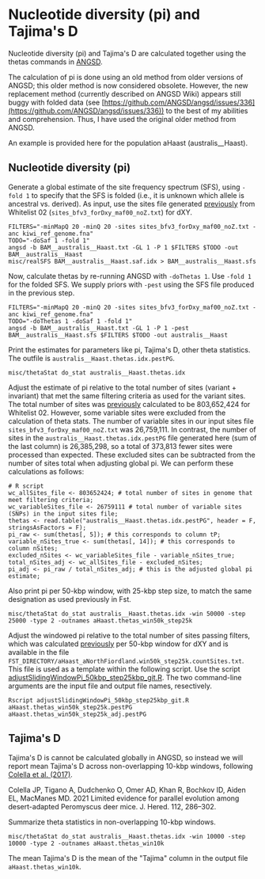 # Nucleotide diversity (pi) and Tajima's D

Nucleotide diversity (pi) and Tajima's D are calculated together using the thetas commands in [ANGSD](http://www.popgen.dk/angsd/index.php/ANGSD).

The calculation of pi is done using an old method from older versions of ANGSD; this older method is now considered obsolete. However, the new replacement method (currently described on ANGSD Wiki) appears still buggy with folded data (see [https://github.com/ANGSD/angsd/issues/336](https://github.com/ANGSD/angsd/issues/336)) to the best of my abilities and comprehension. Thus, I have used the original older method from ANGSD.

An example is provided here for the population aHaast (australis__Haast).

## Nucleotide diversity (pi)

Generate a global estimate of the site frequency spectrum (SFS), using ```-fold 1``` to specify that the SFS is folded (i.e., it is unknown which allele is ancestral vs. derived). As input, use the sites file generated [previously]() from Whitelist 02 (```sites_bfv3_forDxy_maf00_noZ.txt```) for dXY.

```
FILTERS="-minMapQ 20 -minQ 20 -sites sites_bfv3_forDxy_maf00_noZ.txt -anc kiwi_ref_genome.fna"
TODO="-doSaf 1 -fold 1"
angsd -b BAM__australis__Haast.txt -GL 1 -P 1 $FILTERS $TODO -out BAM__australis__Haast
misc/realSFS BAM__australis__Haast.saf.idx > BAM__australis__Haast.sfs
```

Now, calculate thetas by re-running ANGSD with ```-doThetas 1```. Use ```-fold 1``` for the folded SFS. We supply priors with ```-pest``` using the SFS file produced in the previous step.

```
FILTERS="-minMapQ 20 -minQ 20 -sites sites_bfv3_forDxy_maf00_noZ.txt -anc kiwi_ref_genome.fna"
TODO="-doThetas 1 -doSaf 1 -fold 1"
angsd -b BAM__australis__Haast.txt -GL 1 -P 1 -pest BAM__australis__Haast.sfs $FILTERS $TODO -out australis__Haast
```

Print the estimates for parameters like pi, Tajima's D, other theta statistics. The outfile is ```australis__Haast.thetas.idx.pestPG```.

```
misc/thetaStat do_stat australis__Haast.thetas.idx
```

Adjust the estimate of pi relative to the total number of sites (variant + invariant) that met the same filtering criteria as used for the variant sites. The total number of sites was [previously](https://github.com/jordanbemmels/kiwi-holocene/blob/main/03_Create_SNP_whitelists.md) calculated to be 803,652,424 for Whitelist 02. However, some variable sites were excluded from the calculation of theta stats. The number of variable sites in our input sites file ```sites_bfv3_forDxy_maf00_noZ.txt``` was 26,759,111. In contrast, the number of sites in the ```australis__Haast.thetas.idx.pestPG``` file generated here (sum of the last column) is 26,385,298, so a total of 373,813 fewer sites were processed than expected. These excluded sites can be subtracted from the number of sites total when adjusting global pi. We can perform these calculations as follows:

```
# R script
wc_allSites_file <- 803652424; # total number of sites in genome that meet filtering criteria;
wc_variableSites_file <- 26759111 # total number of variable sites (SNPs) in the input sites file;
thetas <- read.table("australis__Haast.thetas.idx.pestPG", header = F, stringsAsFactors = F);
pi_raw <- sum(thetas[, 5]); # this corresponds to column tP;
variable_nSites_true <- sum(thetas[, 14]); # this corresponds to column nSites;
excluded_nSites <- wc_variableSites_file - variable_nSites_true;
total_nSites_adj <- wc_allSites_file - excluded_nSites;
pi_adj <- pi_raw / total_nSites_adj; # this is the adjusted global pi estimate;
```

Also print pi per 50-kbp window, with 25-kbp step size, to match the same designation as used previously in Fst.

```
misc/thetaStat do_stat australis__Haast.thetas.idx -win 50000 -step 25000 -type 2 -outnames aHaast.thetas_win50k_step25k
```

Adjust the windowed pi relative to the total number of sites passing filters, which was calculated [previously](https://github.com/jordanbemmels/kiwi-holocene/blob/main/07_dXY.md) per 50-kbp window for dXY and is available in the file ```FST_DIRECTORY/aHaast_aNorthFiordland.win50k_step25k.countSites.txt```. This file is used as a template within the following script. Use the script [adjustSlidingWindowPi_50kbp_step25kbp_git.R](https://github.com/jordanbemmels/kiwi-holocene/blob/main/adjustSlidingWindowPi_50kbp_step25kbp_git.R). The two command-line arguments are the input file and output file names, resectively.

```
Rscript adjustSlidingWindowPi_50kbp_step25kbp_git.R aHaast.thetas_win50k_step25k.pestPG aHaast.thetas_win50k_step25k_adj.pestPG
```

## Tajima's D

Tajima's D is cannot be calculated globally in ANGSD, so instead we will report mean Tajima's D across non-overlapping 10-kbp windows, following [Colella et al. (2017)](https://doi.org/10.1093/jhered/esab009).

Colella JP, Tigano A, Dudchenko O, Omer AD, Khan R, Bochkov ID, Aiden EL, MacManes MD. 2021 Limited evidence for parallel evolution among desert-adapted Peromyscus deer mice. J. Hered. 112, 286–302.

Summarize theta statistics in non-overlapping 10-kbp windows.

```
misc/thetaStat do_stat australis__Haast.thetas.idx -win 10000 -step 10000 -type 2 -outnames aHaast.thetas_win10k
```

The mean Tajima's D is the mean of the "Tajima" column in the output file ```aHaast.thetas_win10k```.

